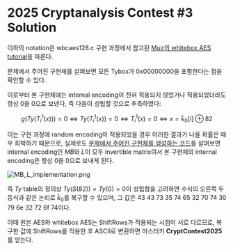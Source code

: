 # 2025 Cryptanalysis Contest #3 Solution

이하의 notation은 wbcaes128.c 구현 과정에서 참고된 [Muir의 whitebox AES tutorial](https://eprint.iacr.org/2013/104.pdf)을 따른다.

문제에서 주어진 구현체를 살펴보면 모든 Tybox가 0x00000000을 포함한다는 점을 확인할 수 있다.

이로부터 본 구현체에는 internal encoding이 전혀 적용되지 않았거나 적용되었더라도 항상 0을 0으로 보낸다, 즉 다음이 성립할 것으로 추측하였다:

$$
g(Ty(T_i^1(x))) = 0 \Leftrightarrow Ty(T_i^1(x)) = 0 \Leftrightarrow T_i^1(x) = 0 \Leftrightarrow x = \hat{k}_0[i] \oplus 82
$$

이는 구현 과정에 random encoding이 적용되었을 경우 이러한 결과가 나올 확률은 매우 희박하기 때문으로, 실제로도 [문제에서 주어진 구현체를 생성하는 코드](https://github.com/balena/aes-whitebox/blob/master/aes_whitebox_compiler.cc)를 살펴보면 internal encoding인 $MB$와 $L$이 모두 invertible matrix여서 본 구현체의 internal encoding은 항상 0을 0으로 보내게 된다.

![MB_L_implementation.png](https://github.com/user-attachments/assets/2ba3cca8-4211-4d6e-97df-60e966ba043b)

즉  $Ty$ table의 정의상 $Ty(S(82)) = Ty(0) = 0$이 성립함을 고려하면 수식의 오른쪽 두 등식과 같은 논리로 $\hat{k}_0$를 복구할 수 있으며, 그 값은 43 43 73 35 74 65 32 70 74 30 79 6e 32 72 6f 74이다.

이때 원본 AES와 whitebox AES는 ShiftRows가 적용되는 시점이 서로 다르므로, 복구한 값에 ShiftRows를 적용한 후 ASCII로 변환하면 마스터키 **CryptContest2025** 를 얻는다.
